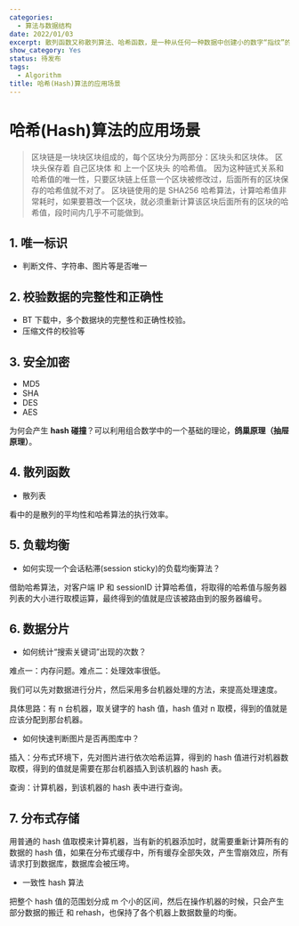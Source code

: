 ```yaml
---
categories:
  - 算法与数据结构
date: 2022/01/03
excerpt: 散列函数又称散列算法、哈希函数，是一种从任何一种数据中创建小的数字“指纹”的方法。
show_category: Yes
status: 待发布
tags:
  - Algorithm
title: 哈希(Hash)算法的应用场景
---
```



# 哈希(Hash)算法的应用场景

> 区块链是一块块区块组成的，每个区块分为两部分：区块头和区块体。 区块头保存着 自己区块体 和 上一个区块头 的哈希值。 因为这种链式关系和哈希值的唯一性，只要区块链上任意一个区块被修改过，后面所有的区块保存的哈希值就不对了。 区块链使用的是 SHA256 哈希算法，计算哈希值非常耗时，如果要篡改一个区块，就必须重新计算该区块后面所有的区块的哈希值，段时间内几乎不可能做到。
> 

## 1. 唯一标识

- 判断文件、字符串、图片等是否唯一

## 2. 校验数据的完整性和正确性

- BT 下载中，多个数据块的完整性和正确性校验。
- 压缩文件的校验等

## 3. 安全加密

- MD5
- SHA
- DES
- AES

为何会产生 **hash 碰撞**？可以利用组合数学中的一个基础的理论，**鸽巢原理（抽屉原理）**。

## 4. 散列函数

- 散列表

看中的是散列的平均性和哈希算法的执行效率。

## 5. 负载均衡

- 如何实现一个会话粘滞(session sticky)的负载均衡算法？

借助哈希算法，对客户端 IP 和 sessionID 计算哈希值，将取得的哈希值与服务器列表的大小进行取模运算，最终得到的值就是应该被路由到的服务器编号。

## 6. 数据分片

- 如何统计“搜索关键词”出现的次数？

难点一：内存问题。难点二：处理效率很低。

我们可以先对数据进行分片，然后采用多台机器处理的方法，来提高处理速度。

具体思路：有 n 台机器，取关键字的 hash 值，hash 值对 n 取模，得到的值就是应该分配到那台机器。

- 如何快速判断图片是否再图库中？

插入：分布式环境下，先对图片进行依次哈希运算，得到的 hash 值进行对机器数取模，得到的值就是需要在那台机器插入到该机器的 hash 表。

查询：计算机器，到该机器的 hash 表中进行查询。

## 7. 分布式存储

用普通的 hash 值取模来计算机器，当有新的机器添加时，就需要重新计算所有的数据的 hash 值，如果在分布式缓存中，所有缓存全部失效，产生雪崩效应，所有请求打到数据库，数据库会被压垮。

- 一致性 hash 算法

把整个 hash 值的范围划分成 m 个小的区间，然后在操作机器的时候，只会产生部分数据的搬迁 和 rehash，也保持了各个机器上数据数量的均衡。